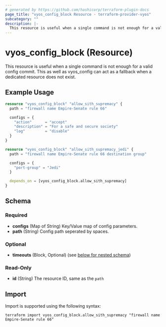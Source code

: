 ```yaml
---
# generated by https://github.com/hashicorp/terraform-plugin-docs
page_title: "vyos_config_block Resource - terraform-provider-vyos"
subcategory: ""
description: |-
  This resource is useful when a single command is not enough for a valid config commit. This as well as vyos_config can act as a fallback when a dedicated resource does not exist.
---
```


# vyos_config_block (Resource)

This resource is useful when a single command is not enough for a valid config commit. This as well as vyos_config can act as a fallback when a dedicated resource does not exist.

## Example Usage

```terraform
resource "vyos_config_block" "allow_sith_supremacy" {
  path = "firewall name Empire-Senate rule 66"

  configs = {
    "action"      = "accept"
    "description" = "For a safe and secure society"
    "log"         = "disable"
  }
}

resource "vyos_config_block" "allow_sith_supremacy_jedi" {
  path = "firewall name Empire-Senate rule 66 destination group"

  configs = {
    "port-group" = "Jedi"
  }

  depends_on = [vyos_config_block.allow_sith_supremacy]
}
```

<!-- schema generated by tfplugindocs -->
## Schema

### Required

- **configs** (Map of String) Key/Value map of config parameters.
- **path** (String) Config path seperated by spaces.

### Optional

- **timeouts** (Block, Optional) (see [below for nested schema](#nestedblock--timeouts))

### Read-Only

- **id** (String) The resource ID, same as the `path`

## Import

Import is supported using the following syntax:

```shell
terraform import vyos_config_block.allow_sith_supremacy "firewall name Empire-Senate rule 66"
```
